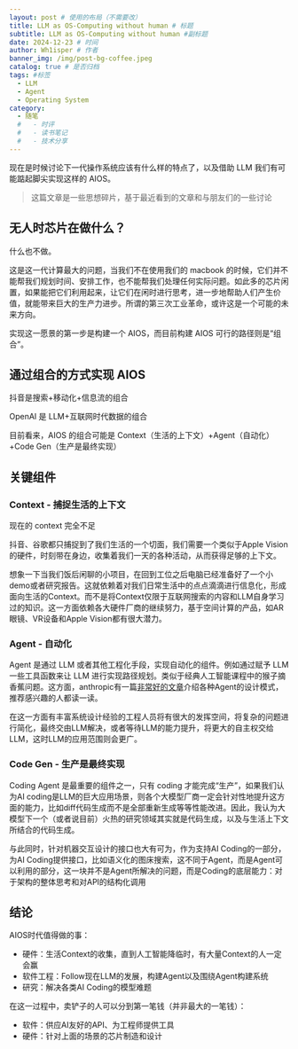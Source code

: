 ```yaml
---
layout: post # 使用的布局（不需要改）
title: LLM as OS-Computing without human # 标题
subtitle: LLM as OS-Computing without human #副标题
date: 2024-12-23 # 时间
author: Wh1isper # 作者
banner_img: /img/post-bg-coffee.jpeg
catalog: true # 是否归档
tags: #标签
  - LLM
  - Agent
  - Operating System
category:
  - 随笔
  #   - 时评
  #   - 读书笔记
  #   - 技术分享
---
```


现在是时候讨论下一代操作系统应该有什么样的特点了，以及借助 LLM 我们有可能踮起脚尖实现这样的 AIOS。

> 这篇文章是一些思想碎片，基于最近看到的文章和与朋友们的一些讨论

## 无人时芯片在做什么？

什么也不做。

这是这一代计算最大的问题，当我们不在使用我们的 macbook 的时候，它们并不能帮我们规划时间、安排工作，也不能帮我们处理任何实际问题。如此多的芯片闲置，如果能把它们利用起来，让它们在闲时进行思考，进一步地帮助人们产生价值，就能带来巨大的生产力进步。所谓的第三次工业革命，或许这是一个可能的未来方向。

实现这一愿景的第一步是构建一个 AIOS，而目前构建 AIOS 可行的路径则是“组合”。

## 通过组合的方式实现 AIOS

抖音是搜索+移动化+信息流的组合

OpenAI 是 LLM+互联网时代数据的组合

目前看来，AIOS 的组合可能是 Context（生活的上下文）+Agent（自动化）+Code Gen（生产是最终实现）

## 关键组件

### Context - 捕捉生活的上下文

现在的 context 完全不足

抖音、谷歌都只捕捉到了我们生活的一个切面，我们需要一个类似于Apple Vision的硬件，时刻带在身边，收集着我们一天的各种活动，从而获得足够的上下文。

想象一下当我们饭后闲聊的小项目，在回到工位之后电脑已经准备好了一个小demo或者研究报告。这就依赖着对我们日常生活中的点点滴滴进行信息化，形成面向生活的Context。而不是将Context仅限于互联网搜索的内容和LLM自身学习过的知识。这一方面依赖各大硬件厂商的继续努力，基于空间计算的产品，如AR眼镜、VR设备和Apple Vision都有很大潜力。

### Agent - 自动化

Agent 是通过 LLM 或者其他工程化手段，实现自动化的组件。例如通过赋予 LLM 一些工具函数来让 LLM 进行实现路径规划。类似于经典人工智能课程中的猴子摘香蕉问题。这方面，anthropic有一篇[非常好的文章](https://www.anthropic.com/research/building-effective-agents)介绍各种Agent的设计模式，推荐感兴趣的人都读一读。

在这一方面有丰富系统设计经验的工程人员将有很大的发挥空间，将复杂的问题进行简化，最终交由LLM解决，或者等待LLM的能力提升，将更大的自主权交给LLM，这时LLM的应用范围则会更广。

### Code Gen - 生产是最终实现

Coding Agent 是最重要的组件之一，只有 coding 才能完成“生产”，如果我们认为AI coding是LLM的巨大应用场景，则各个大模型厂商一定会针对性地提升这方面的能力，比如diff代码生成而不是全部重新生成等等性能改进。因此，我认为大模型下一个（或者说目前）火热的研究领域其实就是代码生成，以及与生活上下文所结合的代码生成。

与此同时，针对机器交互设计的接口也大有可为，作为支持AI Coding的一部分，为AI Coding提供接口，比如语义化的图床搜索，这不同于Agent，而是Agent可以利用的部分，这一块并不是Agent所解决的问题，而是Coding的底层能力：对于架构的整体思考和对API的结构化调用

## 结论

AIOS时代值得做的事：

- 硬件：生活Context的收集，直到人工智能降临时，有大量Context的人一定会赢
- 软件工程：Follow现在LLM的发展，构建Agent以及围绕Agent构建系统
- 研究：解决各类AI Coding的模型难题

在这一过程中，卖铲子的人可以分到第一笔钱（并非最大的一笔钱）：

- 软件：供应AI友好的API、为工程师提供工具
- 硬件：针对上面的场景的芯片制造和设计
